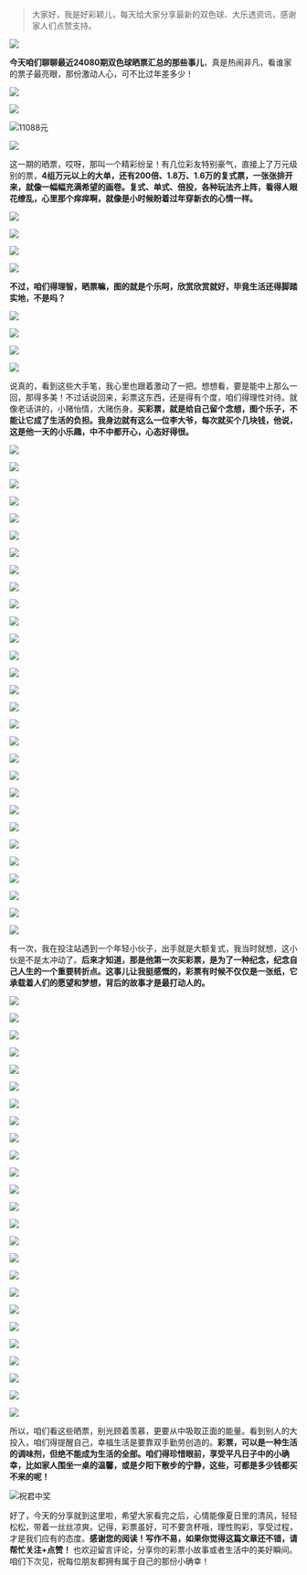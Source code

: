 > 大家好，我是好彩颖儿，每天给大家分享最新的双色球、大乐透资讯，感谢家人们点赞支持。

![](https://cdn.jsdelivr.net/gh/wangwenjie1314/PicCDN/2024-7-11/1720660897499-image.png)


**今天咱们聊聊最近24080期双色球晒票汇总的那些事儿**，真是热闹非凡，看谁家的票子最亮眼，那份激动人心，可不比过年差多少！


![](https://cdn.jsdelivr.net/gh/wangwenjie1314/PicCDN/2024-7-14/1720948076132-image.png)


![](https://cdn.jsdelivr.net/gh/wangwenjie1314/PicCDN/2024-7-14/1720948084141-image.png)


![11088元](https://cdn.jsdelivr.net/gh/wangwenjie1314/PicCDN/2024-7-14/1720948116677-image.png)


![](https://cdn.jsdelivr.net/gh/wangwenjie1314/PicCDN/2024-7-14/1720948143700-image.png)


这一期的晒票，哎呀，那叫一个精彩纷呈！有几位彩友特别豪气，直接上了万元级别的票，**4组万元以上的大单，还有200倍、1.8万、1.6万的复式票，一张张排开来，就像一幅幅充满希望的画卷。复式、单式、倍投，各种玩法齐上阵，看得人眼花缭乱，心里那个痒痒啊，就像是小时候盼着过年穿新衣的心情一样。**


![](https://cdn.jsdelivr.net/gh/wangwenjie1314/PicCDN/2024-7-14/1720948151414-image.png)


![](https://cdn.jsdelivr.net/gh/wangwenjie1314/PicCDN/2024-7-14/1720948248493-image.png)


![](https://cdn.jsdelivr.net/gh/wangwenjie1314/PicCDN/2024-7-14/1720948260682-image.png)


![](https://cdn.jsdelivr.net/gh/wangwenjie1314/PicCDN/2024-7-14/1720948269238-image.png)


**不过，咱们得理智，晒票嘛，图的就是个乐呵，欣赏欣赏就好，毕竟生活还得脚踏实地，不是吗？**


![](https://cdn.jsdelivr.net/gh/wangwenjie1314/PicCDN/2024-7-14/1720948286019-image.png)

![](https://cdn.jsdelivr.net/gh/wangwenjie1314/PicCDN/2024-7-14/1720948278496-image.png)

![](https://cdn.jsdelivr.net/gh/wangwenjie1314/PicCDN/2024-7-14/1720948294452-image.png)


![](https://cdn.jsdelivr.net/gh/wangwenjie1314/PicCDN/2024-7-14/1720948305751-image.png)


说真的，看到这些大手笔，我心里也跟着激动了一把。想想看，要是能中上那么一回，那得多美！不过话说回来，彩票这东西，还是得有个度，咱们得理性对待。就像老话讲的，小赌怡情，大赌伤身。**买彩票，就是给自己留个念想，图个乐子，不能让它成了生活的负担。我身边就有这么一位李大爷，每次就买个几块钱，他说，这是他一天的小乐趣，中不中都开心，心态好得很。**


![](https://cdn.jsdelivr.net/gh/wangwenjie1314/PicCDN/2024-7-14/1720948328593-image.png)

![](https://cdn.jsdelivr.net/gh/wangwenjie1314/PicCDN/2024-7-14/1720948314760-image.png)


![](https://cdn.jsdelivr.net/gh/wangwenjie1314/PicCDN/2024-7-14/1720948338093-image.png)

![](https://cdn.jsdelivr.net/gh/wangwenjie1314/PicCDN/2024-7-14/1720948347900-image.png)

![](https://cdn.jsdelivr.net/gh/wangwenjie1314/PicCDN/2024-7-14/1720948355320-image.png)

![](https://cdn.jsdelivr.net/gh/wangwenjie1314/PicCDN/2024-7-14/1720948366242-image.png)

![](https://cdn.jsdelivr.net/gh/wangwenjie1314/PicCDN/2024-7-14/1720948847586-image.png)


![](https://cdn.jsdelivr.net/gh/wangwenjie1314/PicCDN/2024-7-14/1720948902073-image.png)

![](https://cdn.jsdelivr.net/gh/wangwenjie1314/PicCDN/2024-7-14/1720948894972-image.png)

![](https://cdn.jsdelivr.net/gh/wangwenjie1314/PicCDN/2024-7-14/1720948882738-image.png)

![](https://cdn.jsdelivr.net/gh/wangwenjie1314/PicCDN/2024-7-14/1720948875800-image.png)

![](https://cdn.jsdelivr.net/gh/wangwenjie1314/PicCDN/2024-7-14/1720948868890-image.png)

![](https://cdn.jsdelivr.net/gh/wangwenjie1314/PicCDN/2024-7-14/1720948861816-image.png)


![](https://cdn.jsdelivr.net/gh/wangwenjie1314/PicCDN/2024-7-14/1720948978773-image.png)

![](https://cdn.jsdelivr.net/gh/wangwenjie1314/PicCDN/2024-7-14/1720948971847-image.png)

![](https://cdn.jsdelivr.net/gh/wangwenjie1314/PicCDN/2024-7-14/1720948964321-image.png)


![](https://cdn.jsdelivr.net/gh/wangwenjie1314/PicCDN/2024-7-14/1720948855032-image.png)

![](https://cdn.jsdelivr.net/gh/wangwenjie1314/PicCDN/2024-7-14/1720948374313-image.png)

![](https://cdn.jsdelivr.net/gh/wangwenjie1314/PicCDN/2024-7-14/1720948739822-image.png)

![](https://cdn.jsdelivr.net/gh/wangwenjie1314/PicCDN/2024-7-14/1720948834676-image.png)

![](https://cdn.jsdelivr.net/gh/wangwenjie1314/PicCDN/2024-7-14/1720948827881-image.png)

![](https://cdn.jsdelivr.net/gh/wangwenjie1314/PicCDN/2024-7-14/1720948822011-image.png)

![](https://cdn.jsdelivr.net/gh/wangwenjie1314/PicCDN/2024-7-14/1720948812891-image.png)

![](https://cdn.jsdelivr.net/gh/wangwenjie1314/PicCDN/2024-7-14/1720948781906-image.png)

![](https://cdn.jsdelivr.net/gh/wangwenjie1314/PicCDN/2024-7-14/1720948771811-image.png)

![](https://cdn.jsdelivr.net/gh/wangwenjie1314/PicCDN/2024-7-14/1720948766471-image.png)

![](https://cdn.jsdelivr.net/gh/wangwenjie1314/PicCDN/2024-7-14/1720948759786-image.png)

![](https://cdn.jsdelivr.net/gh/wangwenjie1314/PicCDN/2024-7-14/1720948753893-image.png)

![](https://cdn.jsdelivr.net/gh/wangwenjie1314/PicCDN/2024-7-14/1720948747198-image.png)


有一次，我在投注站遇到一个年轻小伙子，出手就是大额复式，我当时就想，这小伙是不是太冲动了。**后来才知道，那是他第一次买彩票，是为了一种纪念，纪念自己人生的一个重要转折点。这事儿让我挺感慨的，彩票有时候不仅仅是一张纸，它承载着人们的愿望和梦想，背后的故事才是最打动人的。**

![](https://cdn.jsdelivr.net/gh/wangwenjie1314/PicCDN/2024-7-14/1720948730222-image.png)

![](https://cdn.jsdelivr.net/gh/wangwenjie1314/PicCDN/2024-7-14/1720948723666-image.png)

![](https://cdn.jsdelivr.net/gh/wangwenjie1314/PicCDN/2024-7-14/1720948715523-image.png)


![](https://cdn.jsdelivr.net/gh/wangwenjie1314/PicCDN/2024-7-14/1720948414484-image.png)

![](https://cdn.jsdelivr.net/gh/wangwenjie1314/PicCDN/2024-7-14/1720948408070-image.png)


![](https://cdn.jsdelivr.net/gh/wangwenjie1314/PicCDN/2024-7-14/1720948540187-image.png)

![](https://cdn.jsdelivr.net/gh/wangwenjie1314/PicCDN/2024-7-14/1720948550229-image.png)


![](https://cdn.jsdelivr.net/gh/wangwenjie1314/PicCDN/2024-7-14/1720948644704-image.png)

![](https://cdn.jsdelivr.net/gh/wangwenjie1314/PicCDN/2024-7-14/1720948638087-image.png)

![](https://cdn.jsdelivr.net/gh/wangwenjie1314/PicCDN/2024-7-14/1720948628518-image.png)

![](https://cdn.jsdelivr.net/gh/wangwenjie1314/PicCDN/2024-7-14/1720948622315-image.png)


![](https://cdn.jsdelivr.net/gh/wangwenjie1314/PicCDN/2024-7-14/1720948706679-image.png)

![](https://cdn.jsdelivr.net/gh/wangwenjie1314/PicCDN/2024-7-14/1720948696312-image.png)

![](https://cdn.jsdelivr.net/gh/wangwenjie1314/PicCDN/2024-7-14/1720948686649-image.png)

![](https://cdn.jsdelivr.net/gh/wangwenjie1314/PicCDN/2024-7-14/1720948673875-image.png)

![](https://cdn.jsdelivr.net/gh/wangwenjie1314/PicCDN/2024-7-14/1720948667071-image.png)

![](https://cdn.jsdelivr.net/gh/wangwenjie1314/PicCDN/2024-7-14/1720948656998-image.png)


![](https://cdn.jsdelivr.net/gh/wangwenjie1314/PicCDN/2024-7-14/1720949047250-image.png)

![](https://cdn.jsdelivr.net/gh/wangwenjie1314/PicCDN/2024-7-14/1720949038896-image.png)

![](https://cdn.jsdelivr.net/gh/wangwenjie1314/PicCDN/2024-7-14/1720949029658-image.png)

![](https://cdn.jsdelivr.net/gh/wangwenjie1314/PicCDN/2024-7-14/1720949023609-image.png)

![](https://cdn.jsdelivr.net/gh/wangwenjie1314/PicCDN/2024-7-14/1720949016019-image.png)

![](https://cdn.jsdelivr.net/gh/wangwenjie1314/PicCDN/2024-7-14/1720949010173-image.png)

![](https://cdn.jsdelivr.net/gh/wangwenjie1314/PicCDN/2024-7-14/1720949000628-image.png)

![](https://cdn.jsdelivr.net/gh/wangwenjie1314/PicCDN/2024-7-14/1720948990321-image.png)


所以，咱们看这些晒票，别光顾着羡慕，更要从中吸取正面的能量。看到别人的大投入，咱们得提醒自己，幸福生活是要靠双手勤劳创造的。**彩票，可以是一种生活的调味剂，但绝不能成为生活的全部。咱们得珍惜眼前，享受平凡日子中的小确幸，比如家人围坐一桌的温馨，或是夕阳下散步的宁静，这些，可都是多少钱都买不来的呢！**


![祝君中奖](https://cdn.jsdelivr.net/gh/wangwenjie1314/PicCDN/2024-7-14/1720949063893-image.png)


好了，今天的分享就到这里啦，希望大家看完之后，心情能像夏日里的清风，轻轻松松，带着一丝丝凉爽。记得，彩票虽好，可不要贪杯哦，理性购彩，享受过程，才是我们应有的态度。**感谢您的阅读！写作不易，如果你觉得这篇文章还不错，请帮忙关注+点赞！** 也欢迎留言评论，分享你的彩票小故事或者生活中的美好瞬间。咱们下次见，祝每位朋友都拥有属于自己的那份小确幸！
